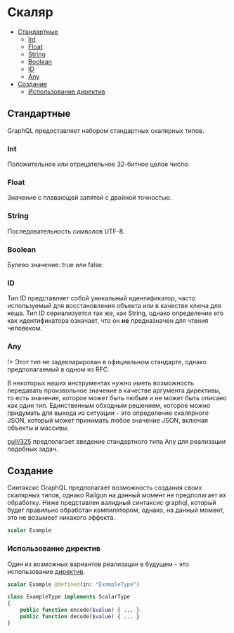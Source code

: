 # Скаляр

- [Стандартные](/ru/scalar#Стандартные)
    - [Int](/ru/scalar#int)
    - [Float](/ru/scalar#float)
    - [String](/ru/scalar#string)
    - [Boolean](/ru/scalar#boolean)
    - [ID](/ru/scalar#id)
    - [Any](/ru/scalar#any)
- [Создание](/ru/scalar#создание)
    - [Использование директив](/ru/scalar#использование-директив)

## Стандартные

GraphQL предоставляет набором стандартных скалярных типов.

### Int

Положительное или отрицательное 32-битное целое число.
    
### Float

Значение с плавающей запятой с двойной точностью.

### String

Последовательность символов UTF-8.

### Boolean

Булево значение: true или false.

### ID
 
Тип ID представляет собой уникальный идентификатор, часто используемый для восстановления объекта или в 
качестве ключа для кеша. Тип ID сериализуется так же, как String, однако определение его как 
идентификатора означает, что он **не** предназначен для чтения человеком.

### Any

!> Этот тип не задекларирован в официальном стандарте, однако предполагаемый в одном из RFC.

В некоторых наших инструментах нужно иметь возможность передавать произвольное значение в 
качестве аргумента директивы, то есть значение, которое может быть любым и не может быть 
описано как один тип. Единственным обходным решением, которое можно придумать для выхода из 
ситуации - это определение скалярного JSON, который может принимать любое значение 
JSON, включая объекты и массивы.

[pull/325](https://github.com/facebook/graphql/pull/325) предполагает введение стандартного 
типа Any для реализации подобных задач. 


## Создание

Синтаксис GraphQL предполагает возможность создания своих скалярных типов, однако
Railgun на данный момент не предполагает их обработку. Ниже представлен валидный
синтаксис graphql, который будет правильно обработан компилятором, однако, на данный момент, это не 
возымеет никакого эффекта.

```graphql
scalar Example
```

### Использование директив

Один из возможных вариантов реализации в будущем - это использование [директив](/ru/directive).

```graphql
scalar Example @defined(in: "ExampleType")
```

```php
class ExampleType implements ScalarType
{
    public function encode($value) { ... }
    public function decode($value) { ... }
}
```
